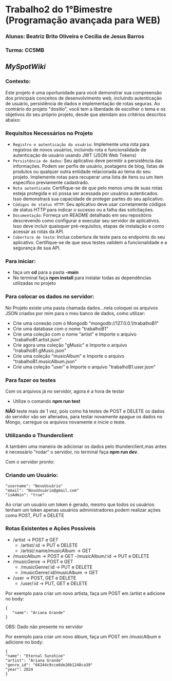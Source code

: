 # Trabalho2 do 1°Bimestre (Programação avançada para WEB)

### Alunas: Beatriz Brito Oliveira e Cecilia de Jesus Barros
### Turma: CC5MB

## _MySpotWiki_
### Contexto:

Este projeto é uma oportunidade para você demonstrar sua compreensão dos principais
conceitos de desenvolvimento web, incluindo autenticação de usuário, persistência de
dados e implementação de rotas seguras. Ao contrário do projeto "dositio", você tem a
liberdade de escolher o tema e os objetivos do seu próprio projeto, desde que atendam aos
critérios descritos abaixo:

### Requisitos Necessários no Projeto
- `Registro e autenticação do usuário`: Implemente uma rota para registros de novos
usuários, incluindo rota e funcionalidade de autenticação de usuário usando JWT
(JSON Web Tokens)
- `Persistência de dados`: Seu aplicativo deve permitir a persistência das
informações. Podem ser perfis de usuário, postagens de blog, listas de produtos ou
qualquer outra entidade relacionada ao tema do seu projeto. Implemente rotas para
recuperar uma lista de itens ou um item específico previamente cadastrado.
- `Rota autenticada`: Certifique-se de que pelo menos uma de suas rotas esteja
protegida e só possa ser acessada por usuários autenticados. Isso demonstrará sua
capacidade de proteger partes do seu aplicativo.
- `Códigos de status HTTP`: Seu aplicativo deve usar corretamente códigos de status
HTTP para indicar o sucesso ou a falha das solicitações.
- `Documentação`: Forneça um README detalhado em seu repositório descrevendo
como configurar e executar seu servidor de aplicativos. Isso deve incluir quaisquer
pré-requisitos, etapas de instalação e como acessar as rotas da API.
- `Cobertura de teste`: Inclua cobertura de teste para os endpoints do seu aplicativo.
Certifique-se de que seus testes validem a funcionalidade e a segurança de sua API.

### Para iniciar:
- faça um **cd** para a pasta **-main**
- No terminal faça **npm install** para instalar todas as dependências utilizadas no projeto

### Para colocar os dados no servidor:
No Projeto existe uma pasta chamada dados...nela coloquei os arquivos JSON criados por mim para o meu banco de dados, como utilizar:
- Crie uma conexão com o Mongodb "mongodb://127.0.0.1/trabalhoB1"
- Crie uma database com o nome "trabalhoB1"
- Crie uma coleção com o nome "artist" e Importe o arquivo "trabalhoB1.artist.json"
- Crie agora uma coleção "gMusic" e Importe o arquivo "trabalhoB1.gMusic.json"
- Crie uma coleção "musicAlbum" e Importe o arquivo "trabalhoB1.musicAlbum.json"
- Crie uma coleção "user" e Importe o arquivo "trabalhoB1.user.json"

### Para fazer os testes
Com os arquivos já no servidor, agora é a hora de testar
- Utilize o comando **npm run test**
  
**NÃO** teste mais de 1 vez, pois como há testes de POST e DELETE os dados do servidor vão ser alterados, para testar novamente apague os dados no Mongo, carregue os arquivos novamente e inicie o teste.

### Utilizando o Thunderclient
A também uma maneira de adicionar os dados pelo thunderclient,mas antes é necessário "rodar" o servidor, no terminal faça **npm run dev**.

Com o servidor pronto:

### Criando um Usuário:
````
"username": "NovoUsuário"  
"email": "NovoUsuário@gmail.com"
"isAdmin": "true"

````
Ao criar um usuário um token é gerado, mesmo que todos os usuários tenham um token apenas usuários administradores podem realizar ações como POST, PUT e DELETE

### Rotas Existentes e Ações Possíveis
- /artist -> POST e GET
  - /artist/:id -> PUT e DELETE
  - /artist/:name/musicAlbum -> GET
- /musicAlbum -> POST e GET
  -/musicAlbum/:id -> PUT e DELETE
- /musicGenre -> POST e GET
  - /musicGenre/:id -> PUT e DELETE
  - /musicGenre/:id/musicAlbum -> GET
- /user -> POST, GET e DELETE
  - /user/:id -> PUT, GET e DELETE
  
Por exemplo para criar um novo artista, faça um POST em /artist e adicione no body:
````
{
   "name": "Ariana Grande"
}
```` 
OBS: Dado não presente no servidor

Por exemplo para criar um novo álbum, faça um POST em /musicAlbum e adicione no body:
````
{
"name": "Eternal Sunshine"
"artist": "Ariana Grande"
"genre_id": "66244c9cce6de20b1248ca39"
"year": 2024
}
````
